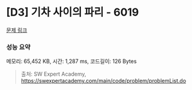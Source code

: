 # [D3] 기차 사이의 파리 - 6019 

[문제 링크](https://swexpertacademy.com/main/code/problem/problemDetail.do?contestProbId=AWajaTmaZw4DFAWM) 

### 성능 요약

메모리: 65,452 KB, 시간: 1,287 ms, 코드길이: 126 Bytes



> 출처: SW Expert Academy, https://swexpertacademy.com/main/code/problem/problemList.do